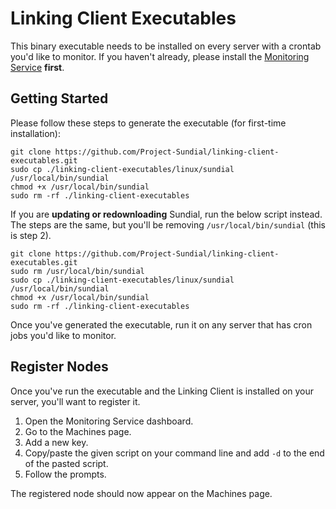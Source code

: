 # Linking Client Executables
This binary executable needs to be installed on every server with a crontab you'd like to monitor. 
If you haven't already, please install the [Monitoring Service](https://github.com/Project-Sundial/server) **first**.


## Getting Started
Please follow these steps to generate the executable (for first-time installation):

```
git clone https://github.com/Project-Sundial/linking-client-executables.git
sudo cp ./linking-client-executables/linux/sundial /usr/local/bin/sundial
chmod +x /usr/local/bin/sundial
sudo rm -rf ./linking-client-executables
```

If you are **updating or redownloading** Sundial, run the below script instead.
The steps are the same, but you'll be removing `/usr/local/bin/sundial` (this is step 2).

```
git clone https://github.com/Project-Sundial/linking-client-executables.git
sudo rm /usr/local/bin/sundial
sudo cp ./linking-client-executables/linux/sundial /usr/local/bin/sundial
chmod +x /usr/local/bin/sundial
sudo rm -rf ./linking-client-executables
```

Once you've generated the executable, run it on any server that has cron jobs you'd like to monitor.


## Register Nodes
Once you've run the executable and the Linking Client is installed on your server, you'll want to register it.

1. Open the Monitoring Service dashboard.
2. Go to the Machines page.
3. Add a new key.
4. Copy/paste the given script on your command line and add `-d` to the end of the pasted script.
5. Follow the prompts.

The registered node should now appear on the Machines page.
